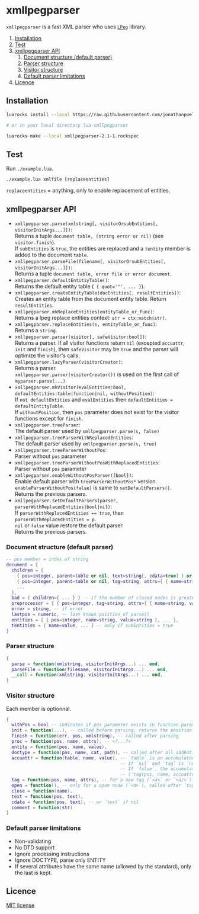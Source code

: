 # xmllpegparser

`xmllpegparser` is a fast XML parser who uses [`LPeg`](http://www.inf.puc-rio.br/~roberto/lpeg) library.

<!-- summary -->
1. [Installation](#installation)
2. [Test](#test)
3. [xmllpegparser API](#xmllpegparser-api)
    1. [Document structure (default parser)](#document-structure-default-parser)
    2. [Parser structure](#parser-structure)
    3. [Visitor structure](#visitor-structure)
    4. [Default parser limitations](#default-parser-limitations)
5. [Licence](#licence)
<!-- /summary -->


## Installation

```bash
luarocks install --local https://raw.githubusercontent.com/jonathanpoelen/lua-xmllpegparser/master/xmllpegparser-2.1-1.rockspec

# or in your local directory lua-xmllpegparser

luarocks make --local xmllpegparser-2.1-1.rockspec
```

## Test

Run `./example.lua`.

```
./example.lua xmlfile [replaceentities]
```

`replaceentities` = anything, only to enable replacement of entities.


## xmllpegparser API

- `xmllpegparser.parse(xmlstring[, visitorOrsubEntities[, visitorInitArgs...]])`:\
Returns a tuple `document table, (string error or nil)` (see `visitor.finish`).\
If `subEntities` is `true`, the entities are replaced and a `tentity` member is added to the document `table`.
- `xmllpegparser.parseFile(filename[, visitorOrsubEntities[, visitorInitArgs...]])`:\
Returns a tuple `document table, error file or error document`.
- `xmllpegparser.defaultEntitiyTable()`:\
Returns the default entity table (` { quot='"', ... }`).
- `xmllpegparser.createEntityTable(docEntities[, resultEntities])`:\
Creates an entity table from the document entity table. Return `resultEntities`.
- `xmllpegparser.mkReplaceEntities(entityTable_or_func)`:\
Returns a lpeg replace entities context: `str = ctx:match(str)`.
- `xmllpegparser.replaceEntities(s, entityTable_or_func)`:\
Returns a `string`.
- `xmllpegparser.parser(visitor[, safeVisitor:bool])`:\
Returns a parser.
If all visitor functions return `nil` (excepted `accuattr`, `init` and `finish`), then `safeVisitor` may be `true` and the parser will optimize the visitor's calls.
- `xmllpegparser.lazyParser(visitorCreator)`:\
Returns a parser.\
`xmllpegparser.parser(visitorCreator())` is used on the first call of `myparser.parse(...)`.
- `xmllpegparser.mkVisitor(evalEntities:bool, defaultEntities:table|function|nil, withoutPosition)`:\
If `not defaultEntities` and `evalEntities` then `defaultEntities = defaultEntityTable`.\
If `withoutPosition`, then `pos` parameter does not exist for the visitor functions except for `finish`.
- `xmllpegparser.treeParser`:\
The default parser used by `xmllpegparser.parse(s, false)`
- `xmllpegparser.treeParserWithReplacedEntities`:\
The default parser used by `xmllpegparser.parse(s, true)`
- `xmllpegparser.treeParserWithoutPos`:\
Parser without `pos` parameter
- `xmllpegparser.treeParserWithoutPosWithReplacedEntities`:\
Parser without `pos` parameter
- `xmllpegparser.enableWithoutPosParser([bool])`:\
Enable default parser with `treeParserWithoutPos*` version.\
`enableParserWithoutPos(false)` is same to `setDefaultParsers()`.\
Returns the previous parsers.
- `xmllpegparser.setDefaultParsers(parser, parserWithReplacedEntities|bool|nil)`:\
If `parserWithReplacedEntities == true`, then `parserWithReplacedEntities = p`.\
`nil` or `false` value restore the default parser.\
Returns the previous parsers.



### Document structure (default parser)

```lua
-- pos member = index of string
document = {
  children = {
    { pos=integer, parent=table or nil, text=string[, cdata=true] } or
    { pos=integer, parent=table or nil, tag=string, attrs={ { name=string, value=string }, ... }, children={ ... } },
    ...
  },
  bad = { children={ ... } } -- if the number of closed nodes is greater than the open nodes. parent always refers to bad
  preprocessor = { { pos=integer, tag=string, attrs={ { name=string, value=string }, ... } },
  error = string, -- if error
  lastpos = numeric, -- last known position of parse()
  entities = { { pos=integer, name=string, value=string }, ... },
  tentities = { name=value, ... } -- only if subEntities = true
}
```

### Parser structure

```lua
{
  parse = function(xmlstring, visitorInitArgs...) ... end,
  parseFile = function(filename, visitorInitArgs...) ... end,
  __call = function(xmlstring, visitorInitArgs...) ... end,
}
```

### Visitor structure

Each member is optionnal.

```lua
{
  withPos = bool -- indicates if pos parameter exists in function parameter (except `finish`)
  init = function(...), -- called before parsing, returns the position of the beginning of macth or nil
  finish = function(err, pos, xmlstring), -- called after parsing
  proc = function(pos, name, attrs), -- <?...?>
  entity = function(pos, name, value),
  doctype = function(pos, name, cat, path), -- called after all addEntity
  accuattr = function(table, name, value), -- `table` is an accumulator that will be transmitted to tag.attrs. Set to `false` for disable this function.
                                           -- If `nil` and `tag` is `not nil`, a default accumalator is used.
                                           -- If `false`, the accumulator is disabled.
                                           -- (`tag(pos, name, accuattr(accuattr({}, attr1, value1), attr2, value2)`)
  tag = function(pos, name, attrs), -- for a new tag (`<a>` or `<a/>`)
  open = function(), -- only for a open node (`<a>`), called after `tag`.
  close = function(name),
  text = function(pos, text),
  cdata = function(pos, text), -- or `text` if nil 
  comment = function(str)
}
```

### Default parser limitations

- Non-validating
- No DTD support
- Ignore processing instructions
- Ignore DOCTYPE, parse only ENTITY
- If several attributes have the same name (allowed by the standard), only the last is kept.


## Licence

[MIT license](LICENSE)


<!-- https://github.com/jonathanpoelen/lua-xmllpegparser -->
